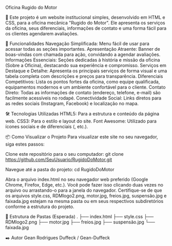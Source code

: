 Oficina Rugido do Motor

🚗 Este projeto é um website institucional simples, desenvolvido em HTML e CSS, para a oficina mecânica "Rugido do Motor".
Ele apresenta os serviços da oficina, seus diferenciais, informações de contato e uma forma fácil para os clientes agendarem avaliações.

🚀 Funcionalidades
Navegação Simplificada: Menu fácil de usar para acessar todas as seções importantes.
Apresentação Atraente: Banner de boas-vindas com chamada para ação, convidando a agendar avaliações.
Informações Essenciais: Seções dedicadas à história e missão da oficina (Sobre a Oficina), destacando sua experiência e compromisso.
Serviços em Destaque e Detalhe: Apresenta os principais serviços de forma visual e uma tabela completa com descrições e preços para transparência.
Diferenciais Competitivos: Lista os pontos fortes da oficina, como equipe qualificada, equipamentos modernos e um ambiente confortável para o cliente.
Contato Direto: Todas as informações de contato (endereço, telefone, e-mail) são facilmente acessíveis no rodapé.
Conectividade Social: Links diretos para as redes sociais (Instagram, Facebook) e localização no mapa.

🛠️ Tecnologias Utilizadas
HTML5: Para a estrutura e conteúdo da página web.
CSS3: Para o estilo e layout do site.
Font Awesome: Utilizado para ícones sociais e de diferenciais (<i class="fas fa-check-circle"></i>, etc.).

📦 Como Visualizar o Projeto
Para visualizar este site no seu navegador, siga estes passos:

Clone este repositório para o seu computador:
git clone https://github.com/SeuUsuario/RugidoDoMotor.git

Navegue até a pasta do projeto:
cd RugidoDoMotor

Abra o arquivo index.html no seu navegador web preferido (Google Chrome, Firefox, Edge, etc.). Você pode fazer isso clicando duas vezes no arquivo ou arrastando-o para a janela do navegador.
Certifique-se de que os arquivos style.css, RDMlogo2.png, motor.jpg, freios.jpg, suspensão.jpg e faixada.jpg estejam na mesma pasta ou em seus respectivos subdiretórios conforme a estrutura do projeto.

📂 Estrutura de Pastas (Esperada)
.
├── index.html
├── style.css
├── RDMlogo2.png
├── motor.jpg
├── freios.jpg
├── suspensão.jpg
└── faixada.jpg

✒️ Autor
Gean Rodrigues Duffeck / Gean-Duffeck
